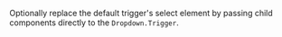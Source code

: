 Optionally replace the default trigger's select element by passing child components directly to the `Dropdown.Trigger`.